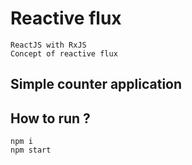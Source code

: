 # Reactive flux
 
    ReactJS with RxJS
    Concept of reactive flux
    
## Simple counter application

## How to run ?

    npm i
    npm start
